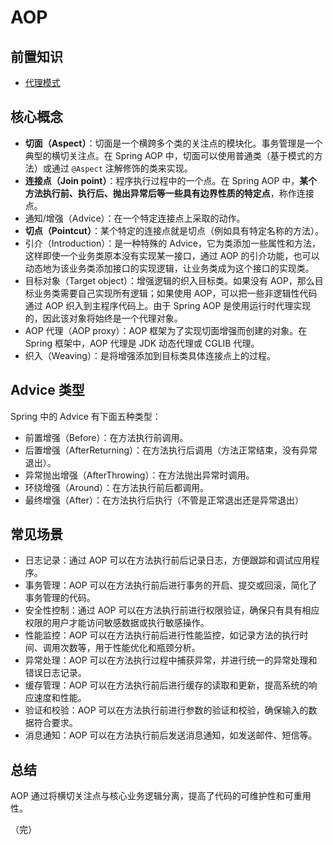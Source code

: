 # AOP

## 前置知识

+ [代理模式](/in-depth-learning/design-patterns/proxy-pattern/)

## 核心概念

+ **切面（Aspect）**：切面是一个横跨多个类的关注点的模块化。事务管理是一个典型的横切关注点。在 Spring AOP 中，切面可以使用普通类（基于模式的方法）或通过 `@Aspect` 注解修饰的类来实现。
+ **连接点（Join point）**：程序执行过程中的一个点。在 Spring AOP 中，**某个方法执行前、执行后、抛出异常后等一些具有边界性质的特定点**，称作连接点。
+ 通知/增强（Advice）：在一个特定连接点上采取的动作。
+ **切点（Pointcut）**：某个特定的连接点就是切点（例如具有特定名称的方法）。
+ 引介（Introduction）：是一种特殊的 Advice，它为类添加一些属性和方法，这样即使一个业务类原本没有实现某一接口，通过 AOP 的引介功能，也可以动态地为该业务类添加接口的实现逻辑，让业务类成为这个接口的实现类。
+ 目标对象（Target object）：增强逻辑的织入目标类。如果没有 AOP，那么目标业务类需要自己实现所有逻辑；如果使用 AOP，可以把一些非逻辑性代码通过 AOP 织入到主程序代码上。由于 Spring AOP 是使用运行时代理实现的，因此该对象将始终是一个代理对象。
+ AOP 代理（AOP proxy）：AOP 框架为了实现切面增强而创建的对象。在 Spring 框架中，AOP 代理是 JDK 动态代理或 CGLIB 代理。
+ 织入（Weaving）：是将增强添加到目标类具体连接点上的过程。

## Advice 类型

Spring 中的 Advice 有下面五种类型：

+ 前置增强（Before）：在方法执行前调用。
+ 后置增强（AfterReturning）：在方法执行后调用（方法正常结束，没有异常退出）。
+ 异常抛出增强（AfterThrowing）：在方法抛出异常时调用。
+ 环绕增强（Around）：在方法执行前后都调用。
+ 最终增强（After）：在方法执行后执行（不管是正常退出还是异常退出）

## 常见场景

+ 日志记录：通过 AOP 可以在方法执行前后记录日志，方便跟踪和调试应用程序。
+ 事务管理：AOP 可以在方法执行前后进行事务的开启、提交或回滚，简化了事务管理的代码。
+ 安全性控制：通过 AOP 可以在方法执行前进行权限验证，确保只有具有相应权限的用户才能访问敏感数据或执行敏感操作。
+ 性能监控：AOP 可以在方法执行前后进行性能监控，如记录方法的执行时间、调用次数等，用于性能优化和瓶颈分析。
+ 异常处理：AOP 可以在方法执行过程中捕获异常，并进行统一的异常处理和错误日志记录。
+ 缓存管理：AOP 可以在方法执行前后进行缓存的读取和更新，提高系统的响应速度和性能。
+ 验证和校验：AOP 可以在方法执行前进行参数的验证和校验，确保输入的数据符合要求。
+ 消息通知：AOP 可以在方法执行前后发送消息通知，如发送邮件、短信等。

## 总结

AOP 通过将横切关注点与核心业务逻辑分离，提高了代码的可维护性和可重用性。

（完）

